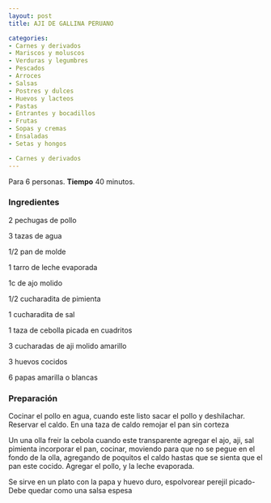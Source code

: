 ```yaml
---
layout: post
title: AJI DE GALLINA PERUANO

categories:
- Carnes y derivados
- Mariscos y moluscos
- Verduras y legumbres
- Pescados
- Arroces
- Salsas
- Postres y dulces
- Huevos y lacteos
- Pastas
- Entrantes y bocadillos
- Frutas
- Sopas y cremas
- Ensaladas
- Setas y hongos

- Carnes y derivados
---
```

Para 6 personas.
<b>Tiempo</b> 40 minutos.

<h3>Ingredientes</h3>
2 pechugas de pollo

3 tazas de agua

1/2 pan de molde

1 tarro de leche evaporada

1c de ajo molido

1/2 cucharadita de pimienta

1 cucharadita de sal

1 taza de cebolla picada en cuadritos

3 cucharadas de aji molido amarillo

3 huevos cocidos

6 papas amarilla o blancas

<h3>Preparación</h3>
Cocinar el pollo en agua, cuando este listo sacar el pollo y deshilachar. Reservar el caldo. En una taza de caldo remojar el pan sin corteza

Un una olla freir la cebola cuando este transparente agregar el ajo, aji, sal pimienta incorporar el pan, cocinar, moviendo para que no se pegue en el fondo de la olla, agregando de poquitos el caldo hastas que se sienta que el pan este cocido. Agregar el pollo, y la leche evaporada.

Se sirve en un plato con la papa y huevo duro, espolvorear perejil picado- Debe quedar como una salsa espesa

